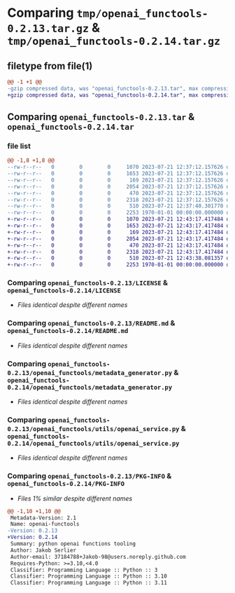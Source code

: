 # Comparing `tmp/openai_functools-0.2.13.tar.gz` & `tmp/openai_functools-0.2.14.tar.gz`

## filetype from file(1)

```diff
@@ -1 +1 @@
-gzip compressed data, was "openai_functools-0.2.13.tar", max compression
+gzip compressed data, was "openai_functools-0.2.14.tar", max compression
```

## Comparing `openai_functools-0.2.13.tar` & `openai_functools-0.2.14.tar`

### file list

```diff
@@ -1,8 +1,8 @@
--rw-r--r--   0        0        0     1070 2023-07-21 12:37:12.157626 openai_functools-0.2.13/LICENSE
--rw-r--r--   0        0        0     1653 2023-07-21 12:37:12.157626 openai_functools-0.2.13/README.md
--rw-r--r--   0        0        0      169 2023-07-21 12:37:12.157626 openai_functools-0.2.13/openai_functools/__init__.py
--rw-r--r--   0        0        0     2054 2023-07-21 12:37:12.157626 openai_functools-0.2.13/openai_functools/metadata_generator.py
--rw-r--r--   0        0        0      470 2023-07-21 12:37:12.157626 openai_functools-0.2.13/openai_functools/types.py
--rw-r--r--   0        0        0     2318 2023-07-21 12:37:12.157626 openai_functools-0.2.13/openai_functools/utils/openai_service.py
--rw-r--r--   0        0        0      510 2023-07-21 12:37:40.301770 openai_functools-0.2.13/pyproject.toml
--rw-r--r--   0        0        0     2253 1970-01-01 00:00:00.000000 openai_functools-0.2.13/PKG-INFO
+-rw-r--r--   0        0        0     1070 2023-07-21 12:43:17.417484 openai_functools-0.2.14/LICENSE
+-rw-r--r--   0        0        0     1653 2023-07-21 12:43:17.417484 openai_functools-0.2.14/README.md
+-rw-r--r--   0        0        0      169 2023-07-21 12:43:17.417484 openai_functools-0.2.14/openai_functools/__init__.py
+-rw-r--r--   0        0        0     2054 2023-07-21 12:43:17.417484 openai_functools-0.2.14/openai_functools/metadata_generator.py
+-rw-r--r--   0        0        0      470 2023-07-21 12:43:17.417484 openai_functools-0.2.14/openai_functools/types.py
+-rw-r--r--   0        0        0     2318 2023-07-21 12:43:17.417484 openai_functools-0.2.14/openai_functools/utils/openai_service.py
+-rw-r--r--   0        0        0      510 2023-07-21 12:43:38.081357 openai_functools-0.2.14/pyproject.toml
+-rw-r--r--   0        0        0     2253 1970-01-01 00:00:00.000000 openai_functools-0.2.14/PKG-INFO
```

### Comparing `openai_functools-0.2.13/LICENSE` & `openai_functools-0.2.14/LICENSE`

 * *Files identical despite different names*

### Comparing `openai_functools-0.2.13/README.md` & `openai_functools-0.2.14/README.md`

 * *Files identical despite different names*

### Comparing `openai_functools-0.2.13/openai_functools/metadata_generator.py` & `openai_functools-0.2.14/openai_functools/metadata_generator.py`

 * *Files identical despite different names*

### Comparing `openai_functools-0.2.13/openai_functools/utils/openai_service.py` & `openai_functools-0.2.14/openai_functools/utils/openai_service.py`

 * *Files identical despite different names*

### Comparing `openai_functools-0.2.13/PKG-INFO` & `openai_functools-0.2.14/PKG-INFO`

 * *Files 1% similar despite different names*

```diff
@@ -1,10 +1,10 @@
 Metadata-Version: 2.1
 Name: openai-functools
-Version: 0.2.13
+Version: 0.2.14
 Summary: python openai functions tooling
 Author: Jakob Serlier
 Author-email: 37184788+Jakob-98@users.noreply.github.com
 Requires-Python: >=3.10,<4.0
 Classifier: Programming Language :: Python :: 3
 Classifier: Programming Language :: Python :: 3.10
 Classifier: Programming Language :: Python :: 3.11
```

